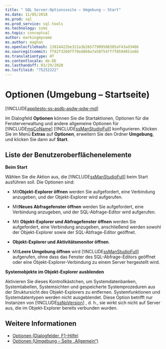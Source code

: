```yaml
---
title: " SQL Server-Optionsseite – Umgebung – Start"
ms.date: 11/05/2018
ms.prod: sql
ms.prod_service: sql-tools
ms.technology: ssms
ms.topic: conceptual
author: markingmyname
ms.author: maghan
ms.openlocfilehash: 13814422be321a3b26577909588385af43ad3406
ms.sourcegitcommit: ff82f3260ff79ed860a7a58f54ff7f0594851e6b
ms.translationtype: HT
ms.contentlocale: de-DE
ms.lasthandoff: 03/29/2020
ms.locfileid: "75252222"
---
```

# <a name="options-environment---startup-page"></a>Optionen (Umgebung – Startseite)

[!INCLUDE[appliesto-ss-asdb-asdw-pdw-md](../../includes/appliesto-ss-asdb-asdw-pdw-md.md)]

Im Dialogfeld **Optionen** können Sie die Startaktionen, Optionen für die Fensterverwaltung und andere allgemeine Optionen für [!INCLUDE[msCoName](../../includes/msconame_md.md)] [!INCLUDE[ssManStudioFull](../../includes/ssmanstudiofull-md.md)] konfigurieren. Klicken Sie im Menü **Extras** auf **Optionen**, erweitern Sie den Ordner **Umgebung**, und klicken Sie dann auf **Start**.

## <a name="uielement-list"></a>Liste der Benutzeroberflächenelemente

**Beim Start**

Wählen Sie die Aktion aus, die [!INCLUDE[ssManStudioFull](../../includes/ssmanstudiofull-md.md)] beim Start ausführen soll. Die Optionen sind:

- Mit**Objekt-Explorer öffnen** werden Sie aufgefordert, eine Verbindung anzugeben, und der Objekt-Explorer wird aufgerufen.

- Mit**Neues Abfragefenster öffnen** werden Sie aufgefordert, eine Verbindung anzugeben, und der SQL-Abfrage-Editor wird aufgerufen.

- Mit **Objekt-Explorer und Abfragefenster öffnen** werden Sie aufgefordert, eine Verbindung anzugeben, anschließend werden sowohl der Objekt-Explorer sowie der SQL-Abfrage-Editor geöffnet.

- **Objekt-Explorer und Aktivitätsmonitor öffnen**.

- Mit**Leere Umgebung öffnen** wird [!INCLUDE[ssManStudioFull](../../includes/ssmanstudiofull-md.md)] aufgerufen, ohne dass das Fenster des SQL-Abfrage-Editors geöffnet oder eine Objekt-Explorer-Verbindung zu einem Server hergestellt wird.

**Systemobjekte im Objekt-Explorer ausblenden**

Aktivieren Sie dieses Kontrollkästchen, um Systemdatenbanken, Systemtabellen, Systemsichten und gespeicherte Systemprozeduren aus der Struktursicht des Objekt-Explorers zu entfernen. Systemfunktionen und Systemdatentypen werden nicht ausgeblendet. Diese Option betrifft nur Instanzen von [!INCLUDE[ssNoVersion](../../includes/ssnoversion-md.md)] , d. h., sie wirkt sich nicht auf Server aus, die im Objekt-Explorer bereits verbunden wurden.

## <a name="see-also"></a>Weitere Informationen

- [Optionen (Dialogfelder, F1-Hilfe)](options-dialog-boxes-f1-help.md)
- [Optionen (Umgebung – Seite „Allgemein“)](options-environment-general-page.md)
